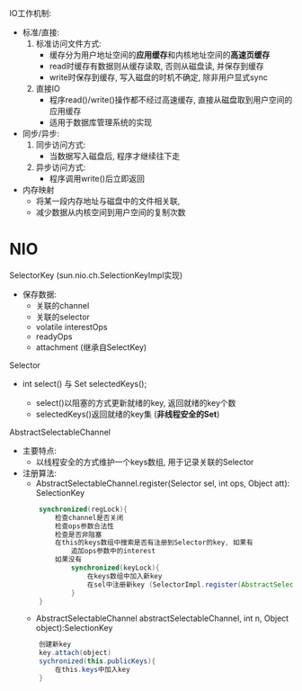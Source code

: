 IO工作机制:
* 标准/直接:
    1. 标准访问文件方式:
        * 缓存分为用户地址空间的**应用缓存**和内核地址空间的**高速页缓存**
        * read时缓存有数据则从缓存读取, 否则从磁盘读, 并保存到缓存
        * write时保存到缓存, 写入磁盘的时机不确定, 除非用户显式sync
    2. 直接IO
        * 程序read()/write()操作都不经过高速缓存, 直接从磁盘取到用户空间的应用缓存
        * 适用于数据库管理系统的实现
* 同步/异步:
    1. 同步访问方式:
        * 当数据写入磁盘后, 程序才继续往下走
    2. 异步访问方式: 
        * 程序调用write()后立即返回
* 内存映射
    * 将某一段内存地址与磁盘中的文件相关联,
    * 减少数据从内核空间到用户空间的复制次数

# NIO

SelectorKey (sun.nio.ch.SelectionKeyImpl实现)
* 保存数据:
    * 关联的channel
    * 关联的selector
    * volatile interestOps
    * readyOps
    * attachment (继承自SelectKey)

Selector
* int select() 与 Set<SelectionKey> selectedKeys();
    * select()以阻塞的方式更新就绪的key, 返回就绪的key个数
    * selectedKeys()返回就绪的key集 (**非线程安全的Set**)

AbstractSelectableChannel
* 主要特点:
    * 以线程安全的方式维护一个keys数组, 用于记录关联的Selector
* 注册算法: 
    * AbstractSelectableChannel.register(Selector sel, int ops, Object att): SelectionKey 
    ``` java
        synchronized(regLock){
            检查channel是否关闭
            检查ops参数合法性
            检查是否非阻塞
            在this的keys数组中搜索是否有注册到Selector的key, 如果有
                追加ops参数中的interest
            如果没有
                synchronized(keyLock){
                    在keys数组中加入新key 
                    在sel中注册新key (SelectorImpl.register(AbstractSelectableChannel abstractSelectableChannel, int n, Object object):SelectionKey)
                }
        }
    ```
    * AbstractSelectableChannel abstractSelectableChannel, int n, Object object):SelectionKey 
    ``` java
        创建新key
        key.attach(object)
        sychronized(this.publicKeys){
            在this.keys中加入key
        }
    ```